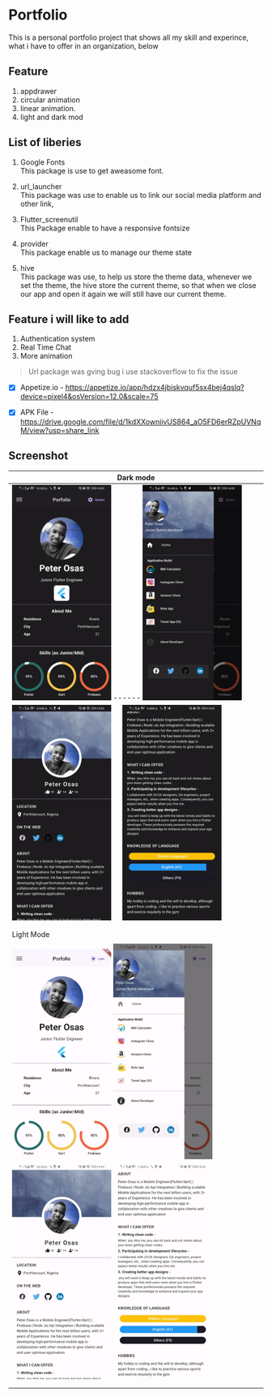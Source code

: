 # Portfolio

This is a personal portfolio project that shows all my skill and experince, <br>
what i have to offer in an organization, below 

## Feature
1. appdrawer
2. circular animation
3. linear animation.
3. light and dark mod

## List of liberies
1. Google Fonts<br>
    This package is use to get aweasome font.

2. url_launcher<br>
    This package was use to enable us to link our social media platform and other link,

3. Flutter_screenutil<br>
    This Package enable to have a responsive fontsize

4. provider<br>
    This package enable us to manage our theme state

5. hive<br>
    This package was use, to help us store the theme data, whenever we set the theme, the hive store the current theme, so that when we close our app and open it again we will still have our current theme.

## Feature i will like to add
1. Authentication system
2. Real Time Chat
3. More animation


> Url package was gving bug
 i use stackoverflow to fix the issue


- [x] Appetize.io -  https://appetize.io/app/hdzx4jbiskvquf5sx4bej4qslq?device=pixel4&osVersion=12.0&scale=75
- [x] APK File  -    https://drive.google.com/file/d/1kdXXowniivUS864_aO5FD6erRZpUVNqM/view?usp=share_link


## Screenshot

|                                   Dark mode                                                                            | 
| -------------------------------------------------------------------------------------------------------------------    | 
| <img src="assets/images/dark-img1.jpg" width=40%> ------                     <img src="assets/images/dark-img2.jpg" width=40%>| 
| <img src="assets/images/dark-img3.jpg" width=40%>  &ensp;                    <img src="assets/images/dark-img4.jpg" width=40%>| 
|                                                                                                                        |
|                                                                                                                        |
|                 Light Mode                                                                                             |   
|                                                                                                                        |
| <img src="assets/images/light-img1.jpg" width=40%>                   <img src="assets/images/light-img2.jpg" width=40%>| 
| <img src="assets/images/light-img3.jpg" width=40%>                   <img src="assets/images/light-img4.jpg" width=40%>| 
|                                                                                                                        |    
|                                                                                                                        |
